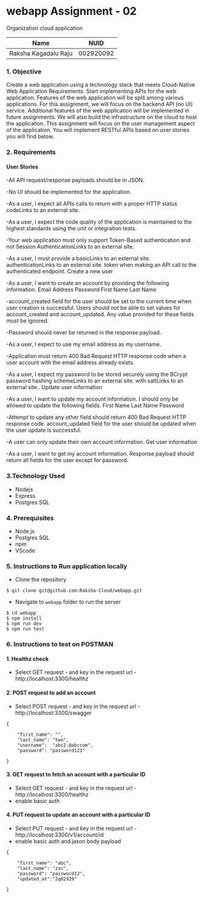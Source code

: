 # webapp Assignment - 02

Organization cloud application 

<table>
    <thead>
      <tr>
        <th>Name</th>
        <th>NUID</th>
      </tr>
    </thead>
    <tbody>
          <tr>
            <td>Raksha Kagadalu Raju</td>
            <td>002920092</td>
        </tr>
    </tbody>
</table>


### 1. Objective

Create a web application using a technology stack that meets Cloud-Native Web Application Requirements. Start implementing APIs for the web application. Features of the web application will be split among various applications. For this assignment, we will focus on the backend API (no UI) service. Additional features of the web application will be implemented in future assignments. We will also build the infrastructure on the cloud to host the application. This assignment will focus on the user management aspect of the application. You will implement RESTful APIs based on user stories you will find below.


### 2. Requirements

#### User Stories
-All API request/response payloads should be in JSON.

-No UI should be implemented for the application.

-As a user, I expect all APIs calls to return with a proper HTTP status codeLinks to an external site.

-As a user, I expect the code quality of the application is maintained to the highest standards using the unit or integration tests.

-Your web application must only support Token-Based authentication and not Session AuthenticationLinks to an external site.

-As a user, I must provide a basicLinks to an external site. authenticationLinks to an external site. token when making an API call to the authenticated endpoint.
Create a new user

-As a user, I want to create an account by providing the following information.
Email Address
Password
First Name
Last Name

-account_created field for the user should be set to the current time when user creation is successful.
Users should not be able to set values for account_created and account_updated. Any value provided for these fields must be ignored.

-Password should never be returned in the response payload.

-As a user, I expect to use my email address as my username.

-Application must return 400 Bad Request HTTP response code when a user account with the email address already exists.

-As a user, I expect my password to be stored securely using the BCrypt password hashing schemeLinks to an external site. with saltLinks to an external site..
Update user information

-As a user, I want to update my account information. I should only be allowed to update the following fields.
First Name
Last Name
Password

-Attempt to update any other field should return 400 Bad Request HTTP response code.
account_updated field for the user should be updated when the user update is successful.

-A user can only update their own account information.
Get user information

-As a user, I want to get my account information. Response payload should return all fields for the user except for password.

### 3.Technology Used


- Nodejs
- Express
- Postgres SQL

### 4. Prerequisites


- Node.js
- Postgres SQL
- npm
- VScode


### 5. Instructions to Run application locally
- Clone the repository

```
$ git clone git@github.com:Raksha-Cloud/webapp.git
```

- Navigate to `webapp` folder to run the server


```
$ cd webapp
$ npm install
$ npm run dev
$ npm run test
```


### 6. Instructions to test on POSTMAN

#### 1. Healthz check
- Select GET request - and key in the request url - http://localhost:3300/healthz

#### 2. POST request to add an account
- Select POST request - and key in the request url - http://localhost:3300/swagger
```
{

    "first_name": "",
    "last_name": "two",
    "username":  "abc2.@abccom",
    "password": "password123"
 
}
```

#### 3. GET request to fetch an account with a particular ID
- Select GET request - and key in the request url - http://localhost:3300/healthz
- enable basic auth

#### 4. PUT request to update an account with a particular ID
- Select PUT request - and key in the request url - http://localhost:3300/v1/account/id
- enable basic auth and jason body payload
```
{

    "first_name": "abc",
    "last_name": "zxc",
    "password": "password12",
    "updated_at":"2q02929"
     
}
```


